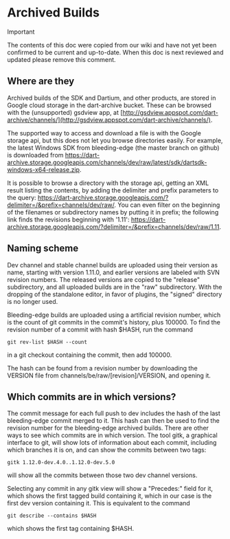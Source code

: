 # Archived Builds

> [!IMPORTANT]
> The contents of this doc were copied from our wiki and have not yet been
> confirmed to be current and up-to-date. When this doc is next reviewed and
> updated please remove this comment.

## Where are they

Archived builds of the SDK and Dartium, and other products, are stored in Google cloud storage in the dart-archive bucket.  These can be browsed with the (unsupported) gsdview app, at [http://gsdview.appspot.com/dart-archive/channels/](http://gsdview.appspot.com/dart-archive/channels/).

The supported way to access and download a file is with the Google storage api, but this does not let you browse directories easily.  For example, the latest Windows SDK from bleeding-edge (the master branch on github) is downloaded from
https://dart-archive.storage.googleapis.com/channels/dev/raw/latest/sdk/dartsdk-windows-x64-release.zip.

It is possible to browse a directory with the storage api, getting an XML result listing the contents, by adding the delimiter and prefix parameters to the query:
https://dart-archive.storage.googleapis.com/?delimiter=/&prefix=channels/dev/raw/. You can even filter on the beginning of the filenames or subdirectory names by putting it in prefix; the following link finds the revisions beginning with '1.11': https://dart-archive.storage.googleapis.com/?delimiter=/&prefix=channels/dev/raw/1.11.

## Naming scheme

Dev channel and stable channel builds are uploaded using their version as name, starting with version 1.11.0, and earlier versions are labeled with SVN revision numbers.  The released versions are copied to the "release" subdirectory, and all uploaded builds are in the "raw" subdirectory. With the dropping of the standalone editor, in favor of plugins, the "signed" directory is no longer used.

Bleeding-edge builds are uploaded using a artificial revision number, which is the count of git commits in the commit's history, plus 100000.  To find the revision number of a commit with hash $HASH, run the command

    git rev-list $HASH --count

in a git checkout containing the commit, then add 100000.

The hash can be found from a revision number by downloading the VERSION file from channels/be/raw/[revision]/VERSION, and opening it.

## Which commits are in which versions?

The commit message for each full push to dev includes the hash of the last bleeding-edge commit merged to it.  This hash can then be used to find the revision number for the bleeding-edge archived builds.  There are other ways to see which commits are in which version.  The tool gitk, a graphical interface to git, will show lots of information about each commit, including which branches it is on, and can show the commits between two tags:

    gitk 1.12.0-dev.4.0..1.12.0-dev.5.0

will show all the commits between those two dev channel versions.

Selecting any commit in any gitk view will show a "Precedes:" field for it, which shows the first tagged build containing it, which in our case is the first dev version containing it.  This is equivalent to the  command

    git describe --contains $HASH

which shows the first tag containing $HASH.
